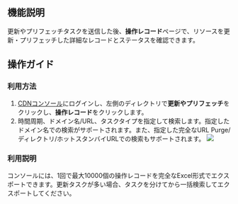 ## 機能説明

更新やプリフェッチタスクを送信した後、**操作レコード**ページで、リソースを更新・プリフェッチした詳細なレコードとステータスを確認できます。

## 操作ガイド
### 利用方法

1. <a href="https://console.cloud.tencent.com/cdn">CDNコンソール</a>にログインし、左側のディレクトリで**更新やプリフェッチ**をクリックし、**操作レコード**をクリックします。
2. 時間周期、ドメイン名/URL、タスクタイプを指定して検索します。指定したドメイン名での検索がサポートされます。また、指定した完全なURL Purge/ディレクトリ/ホットスタンバイURLでの検索もサポートされます。
![](https://staticintl.cloudcachetci.com/yehe/backend-news/t6QT128_%E4%BC%81%E4%B8%9A%E5%BE%AE%E4%BF%A1%E6%88%AA%E5%9B%BE_20230224105641.png)

### 利用説明

コンソールには、1回で最大10000個の操作レコードを完全なExcel形式でエクスポートできます。更新タスクが多い場合、タスクを分けてから一括検索してエクスポートしてください。

